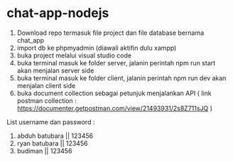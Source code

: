 # chat-app-nodejs

1. Download repo termasuk file project dan file database bernama chat_app
2. import db ke phpmyadmin (diawali aktifin dulu xampp)
3. buka project melalui visual studio code
4. buka terminal masuk ke folder server, jalanin perintah npm run start akan menjalan server side
5. buka terminal masuk ke folder client, jalanin perintah npm run dev akan menjalan client side
6. buka document collection sebagai petunjuk menjalankan API ( link postman collection : https://documenter.getpostman.com/view/21493931/2s8Z711sJQ )

List username dan password  :
1. abduh batubara || 123456
2. ryan batubara || 123456
3. budiman || 123456
